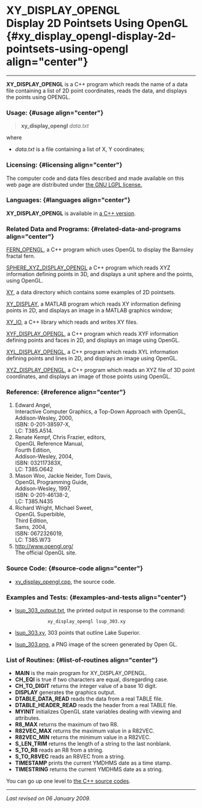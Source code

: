 XY\_DISPLAY\_OPENGL\
Display 2D Pointsets Using OpenGL {#xy_display_opengl-display-2d-pointsets-using-opengl align="center"}
=================================

------------------------------------------------------------------------

**XY\_DISPLAY\_OPENGL** is a C++ program which reads the name of a data
file containing a list of 2D point coordinates, reads the data, and
displays the points using OPENGL.

### Usage: {#usage align="center"}

> **xy\_display\_opengl** *data.txt*

where

-   *data.txt* is a file containing a list of X, Y coordinates;

### Licensing: {#licensing align="center"}

The computer code and data files described and made available on this
web page are distributed under [the GNU LGPL
license.](../../txt/gnu_lgpl.txt)

### Languages: {#languages align="center"}

**XY\_DISPLAY\_OPENGL** is available in [a C++
version](../../cpp_src/xy_display_opengl/xy_display_opengl.html).

### Related Data and Programs: {#related-data-and-programs align="center"}

[FERN\_OPENGL](../../cpp_src/fern_opengl/fern_opengl.html), a C++
program which uses OpenGL to display the Barnsley fractal fern.

[SPHERE\_XYZ\_DISPLAY\_OPENGL](../../cpp_src/sphere_xyz_display_opengl/sphere_xyz_display_opengl.html)
a C++ program which reads XYZ information defining points in 3D, and
displays a unit sphere and the points, using OpenGL.

[XY](../../data/xy/xy.html), a data directory which contains some
examples of 2D pointsets.

[XY\_DISPLAY](../../m_src/xy_display/xy_display.html), a MATLAB program
which reads XY information defining points in 2D, and displays an image
in a MATLAB graphics window;

[XY\_IO](../../cpp_src/xy_io/xy_io.html), a C++ library which reads and
writes XY files.

[XYF\_DISPLAY\_OPENGL](../../cpp_src/xyf_display_opengl/xyf_display_opengl.html),
a C++ program which reads XYF information defining points and faces in
2D, and displays an image using OpenGL.

[XYL\_DISPLAY\_OPENGL](../../cpp_src/xyl_display_opengl/xyl_display_opengl.html),
a C++ program which reads XYL information defining points and lines in
2D, and displays an image using OpenGL.

[XYZ\_DISPLAY\_OPENGL](../../cpp_src/xyz_display_opengl/xyz_display_opengl.html),
a C++ program which reads an XYZ file of 3D point coordinates, and
displays an image of those points using OpenGL.

### Reference: {#reference align="center"}

1.  Edward Angel,\
    Interactive Computer Graphics, a Top-Down Approach with OpenGL,\
    Addison-Wesley, 2000,\
    ISBN: 0-201-38597-X,\
    LC: T385.A514.
2.  Renate Kempf, Chris Frazier, editors,\
    OpenGL Reference Manual,\
    Fourth Edition,\
    Addison-Wesley, 2004,\
    ISBN: 032117383X,\
    LC: T385.O642
3.  Mason Woo, Jackie Neider, Tom Davis,\
    OpenGL Programming Guide,\
    Addison-Wesley, 1997,\
    ISBN: 0-201-46138-2,\
    LC: T385.N435
4.  Richard Wright, Michael Sweet,\
    OpenGL Superbible,\
    Third Edition,\
    Sams, 2004,\
    ISBN: 0672326019,\
    LC: T385.W73
5.  <http://www.opengl.org/>\
    The official OpenGL site.

### Source Code: {#source-code align="center"}

-   [xy\_display\_opengl.cpp](xy_display_opengl.cpp), the source code.

### Examples and Tests: {#examples-and-tests align="center"}

-   [lsup\_303\_output.txt](lsup_303_output.txt), the printed output in
    response to the command:

                    xy_display_opengl lsup_303.xy

-   [lsup\_303.xy](lsup_303.xy), 303 points that outline Lake Superior.
-   [lsup\_303.png](lsup_303.png), a PNG image of the screen generated
    by Open GL.

### List of Routines: {#list-of-routines align="center"}

-   **MAIN** is the main program for XY\_DISPLAY\_OPENGL.
-   **CH\_EQI** is true if two characters are equal, disregarding case.
-   **CH\_TO\_DIGIT** returns the integer value of a base 10 digit.
-   **DISPLAY** generates the graphics output.
-   **DTABLE\_DATA\_READ** reads the data from a real TABLE file.
-   **DTABLE\_HEADER\_READ** reads the header from a real TABLE file.
-   **MYINIT** initializes OpenGL state variables dealing with viewing
    and attributes.
-   **R8\_MAX** returns the maximum of two R8.
-   **R82VEC\_MAX** returns the maximum value in a R82VEC.
-   **R82VEC\_MIN** returns the minimum value in a R82VEC.
-   **S\_LEN\_TRIM** returns the length of a string to the last
    nonblank.
-   **S\_TO\_R8** reads an R8 from a string.
-   **S\_TO\_R8VEC** reads an R8VEC from a string.
-   **TIMESTAMP** prints the current YMDHMS date as a time stamp.
-   **TIMESTRING** returns the current YMDHMS date as a string.

You can go up one level to [the C++ source codes](../cpp_src.html).

------------------------------------------------------------------------

*Last revised on 06 January 2009.*
